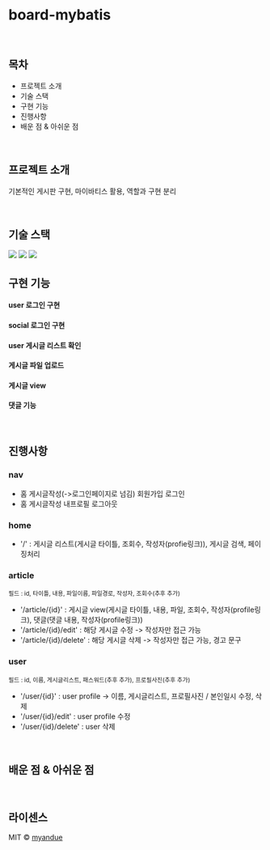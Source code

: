 # board-mybatis

<br>

## 목차
<ul>
  <li>프로젝트 소개</li>
  <li>기술 스택</li>
  <li>구현 기능</li>
  <li>진행사항</li>
  <li>배운 점 & 아쉬운 점</li>
 </ul>

<br>

## 프로젝트 소개

<p align="justify">
기본적인 게시판 구현, 마이바티스 활용, 역할과 구현 분리
</p>

<br>

## 기술 스택

<img src="https://img.shields.io/badge/java-007396?style=for-the-badge&logo=java&logoColor=white"> 
<img src="https://img.shields.io/badge/spring-6DB33F?style=for-the-badge&logo=spring&logoColor=white"> 
<img src="https://img.shields.io/badge/mariaDB-003545?style=for-the-badge&logo=mariaDB&logoColor=white">

<br>

## 구현 기능

#### user 로그인 구현

#### social 로그인 구현

#### user 게시글 리스트 확인

#### 게시글 파일 업로드

#### 게시글 view

#### 댓글 기능

<br>

## 진행사항

<p align="justify">
<h3>nav</h3>
<ul>
<li>홈 게시글작성(->로그인페이지로 넘김) 회원가입 로그인</li>
<li>홈 게시글작성 내프로필 로그아웃</li>
</ul>

<h3>home</h3>
<ul>
<li>'/' : 게시글 리스트(게시글 타이틀, 조회수, 작성자(profie링크)), 게시글 검색, 페이징처리</li>
</ul>

<h3>article</h3>
<small>필드 : id, 타이틀, 내용, 파일이름, 파일경로, 작성자, 조회수(추후 추가)</small>
<ul>
<li>'/article/{id}' : 게시글 view(게시글 타이틀, 내용, 파일, 조회수, 작성자(profile링크), 댓글(댓글 내용, 작성자(profile링크))</li>
<li>'/article/{id}/edit' : 해당 게시글 수정 -> 작성자만 접근 가능</li>
<li>'/article/{id}/delete' : 해당 게시글 삭제 -> 작성자만 접근 가능, 경고 문구</li>
</ul>

<h3>user</h3>
<small>필드 : id, 이름, 게시글리스트, 패스워드(추후 추가), 프로필사진(추후 추가)</small>
<ul>
<li>'/user/{id}' : user profile -> 이름, 게시글리스트, 프로필사진 / 본인일시 수정, 삭제</li>
<li>'/user/{id}/edit' : user profile 수정
<li>'/user/{id}/delete' : user 삭제
</ul>
</p>

<br>

## 배운 점 & 아쉬운 점

<p align="justify">

</p>

<br>

## 라이센스

MIT &copy; [myandue](mailto:hyunju1041@naver.com)
